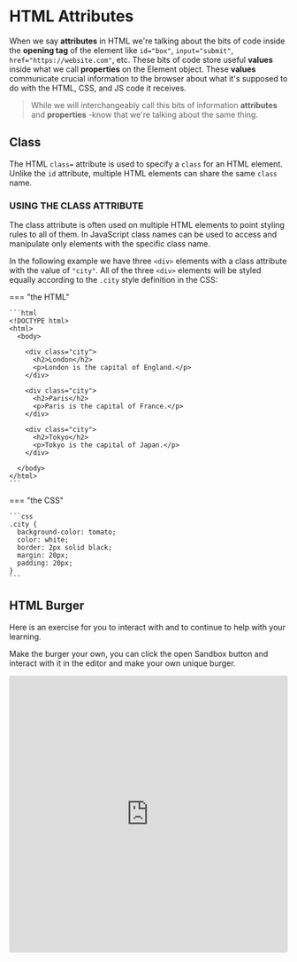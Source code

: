 # HTML Attributes

When we say **attributes** in HTML we're talking about the bits of code inside the **opening tag** of the element like `id="box"`, `input="submit"`, `href="https://website.com"`, etc. These bits of code store useful **values** inside what we call **properties** on the Element object. These **values** communicate crucial information to the browser about what it's supposed to do with the HTML, CSS, and JS code it receives.

 > While we will interchangeably call this bits of information **attributes** and **properties** -know that we're talking about the same thing.

## Class

The HTML `class=` attribute is used to specify a `class` for an HTML element. Unlike the `id` attribute, multiple HTML elements can share the same `class` name.

### USING THE CLASS ATTRIBUTE

The class attribute is often used on multiple HTML elements to point styling rules to all of them. In JavaScript class names can be used to access and manipulate only elements with the specific class name.

In the following example we have three `<div>` elements with a class attribute with the value of `"city"`. All of the three `<div>` elements will be styled equally according to the `.city` style definition in the CSS:

=== "the HTML"

    ```html
    <!DOCTYPE html>
    <html>
      <body>

        <div class="city">
          <h2>London</h2>
          <p>London is the capital of England.</p>
        </div>

        <div class="city">
          <h2>Paris</h2>
          <p>Paris is the capital of France.</p>
        </div>

        <div class="city">
          <h2>Tokyo</h2>
          <p>Tokyo is the capital of Japan.</p>
        </div>

      </body>
    </html>
    ```

=== "the CSS"

    ```css
    .city {
      background-color: tomato;
      color: white;
      border: 2px solid black;
      margin: 20px;
      padding: 20px;
    }
    ```

## HTML Burger

Here is an exercise for you to interact with and to continue to help with your learning.

Make the burger your own, you can click the open Sandbox button and interact with it in the editor and make your own unique burger.

<iframe src="https://codesandbox.io/embed/html-burger-o9qwj?fontsize=14&hidenavigation=1&theme=dark"
     style="width:100%; height:500px; border:0; border-radius: 4px; overflow:hidden;"
     title="HTML Burger"
     allow="accelerometer; ambient-light-sensor; camera; encrypted-media; geolocation; gyroscope; hid; microphone; midi; payment; usb; vr; xr-spatial-tracking"
     sandbox="allow-forms allow-modals allow-popups allow-presentation allow-same-origin allow-scripts"
   ></iframe>